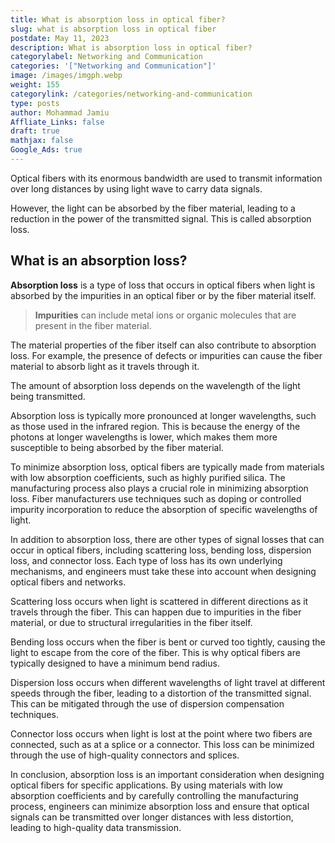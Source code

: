 ```yaml
---
title: What is absorption loss in optical fiber?
slug: what is absorption loss in optical fiber
postdate: May 11, 2023
description: What is absorption loss in optical fiber?
categorylabel: Networking and Communication
categories: '["Networking and Communication"]'
image: /images/imgph.webp
weight: 155
categorylink: /categories/networking-and-communication
type: posts
author: Mohammad Jamiu
Affliate_Links: false
draft: true
mathjax: false
Google_Ads: true
---
```

Optical fibers with its enormous bandwidth are used to transmit information over long distances by using light wave to carry data signals. 

However, the light can be absorbed by the fiber material, leading to a reduction in the power of the transmitted signal. This is called absorption loss.

## What is an absorption loss?

**Absorption loss** is a type of loss that occurs in optical fibers when light is absorbed by the impurities in an optical fiber or by the fiber material itself. 

> **Impurities** can include metal ions or organic molecules that are present in the fiber material. 

The material properties of the fiber itself can also contribute to absorption loss. For example, the presence of defects or impurities can cause the fiber material to absorb light as it travels through it.

The amount of absorption loss depends on the wavelength of the light being transmitted. 

Absorption loss is typically more pronounced at longer wavelengths, such as those used in the infrared region. This is because the energy of the photons at longer wavelengths is lower, which makes them more susceptible to being absorbed by the fiber material.

To minimize absorption loss, optical fibers are typically made from materials with low absorption coefficients, such as highly purified silica. The manufacturing process also plays a crucial role in minimizing absorption loss. Fiber manufacturers use techniques such as doping or controlled impurity incorporation to reduce the absorption of specific wavelengths of light.

In addition to absorption loss, there are other types of signal losses that can occur in optical fibers, including scattering loss, bending loss, dispersion loss, and connector loss. Each type of loss has its own underlying mechanisms, and engineers must take these into account when designing optical fibers and networks.

Scattering loss occurs when light is scattered in different directions as it travels through the fiber. This can happen due to impurities in the fiber material, or due to structural irregularities in the fiber itself.

Bending loss occurs when the fiber is bent or curved too tightly, causing the light to escape from the core of the fiber. This is why optical fibers are typically designed to have a minimum bend radius.

Dispersion loss occurs when different wavelengths of light travel at different speeds through the fiber, leading to a distortion of the transmitted signal. This can be mitigated through the use of dispersion compensation techniques.

Connector loss occurs when light is lost at the point where two fibers are connected, such as at a splice or a connector. This loss can be minimized through the use of high-quality connectors and splices.

In conclusion, absorption loss is an important consideration when designing optical fibers for specific applications. By using materials with low absorption coefficients and by carefully controlling the manufacturing process, engineers can minimize absorption loss and ensure that optical signals can be transmitted over longer distances with less distortion, leading to high-quality data transmission.

<!--EndFragment-->